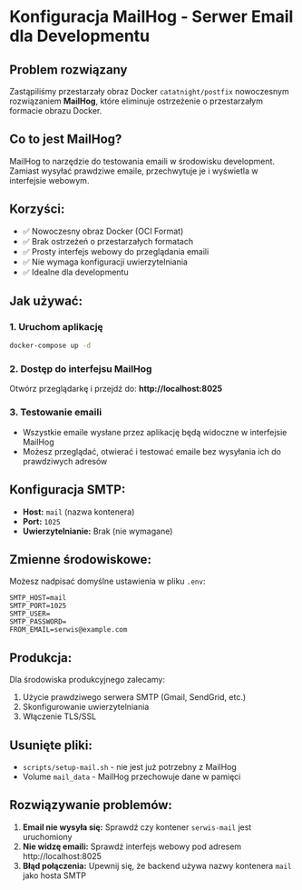 # Konfiguracja MailHog - Serwer Email dla Developmentu

## Problem rozwiązany
Zastąpiliśmy przestarzały obraz Docker `catatnight/postfix` nowoczesnym rozwiązaniem **MailHog**, które eliminuje ostrzeżenie o przestarzałym formacie obrazu Docker.

## Co to jest MailHog?
MailHog to narzędzie do testowania emaili w środowisku development. Zamiast wysyłać prawdziwe emaile, przechwytuje je i wyświetla w interfejsie webowym.

## Korzyści:
- ✅ Nowoczesny obraz Docker (OCI Format)
- ✅ Brak ostrzeżeń o przestarzałych formatach
- ✅ Prosty interfejs webowy do przeglądania emaili
- ✅ Nie wymaga konfiguracji uwierzytelniania
- ✅ Idealne dla developmentu

## Jak używać:

### 1. Uruchom aplikację
```bash
docker-compose up -d
```

### 2. Dostęp do interfejsu MailHog
Otwórz przeglądarkę i przejdź do: **http://localhost:8025**

### 3. Testowanie emaili
- Wszystkie emaile wysłane przez aplikację będą widoczne w interfejsie MailHog
- Możesz przeglądać, otwierać i testować emaile bez wysyłania ich do prawdziwych adresów

## Konfiguracja SMTP:
- **Host:** `mail` (nazwa kontenera)
- **Port:** `1025`
- **Uwierzytelnianie:** Brak (nie wymagane)

## Zmienne środowiskowe:
Możesz nadpisać domyślne ustawienia w pliku `.env`:
```env
SMTP_HOST=mail
SMTP_PORT=1025
SMTP_USER=
SMTP_PASSWORD=
FROM_EMAIL=serwis@example.com
```

## Produkcja:
Dla środowiska produkcyjnego zalecamy:
1. Użycie prawdziwego serwera SMTP (Gmail, SendGrid, etc.)
2. Skonfigurowanie uwierzytelniania
3. Włączenie TLS/SSL

## Usunięte pliki:
- `scripts/setup-mail.sh` - nie jest już potrzebny z MailHog
- Volume `mail_data` - MailHog przechowuje dane w pamięci

## Rozwiązywanie problemów:
1. **Email nie wysyła się:** Sprawdź czy kontener `serwis-mail` jest uruchomiony
2. **Nie widzę emaili:** Sprawdź interfejs webowy pod adresem http://localhost:8025
3. **Błąd połączenia:** Upewnij się, że backend używa nazwy kontenera `mail` jako hosta SMTP 